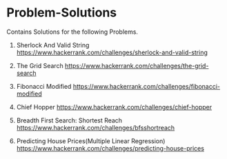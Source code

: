 # Problem-Solutions
Contains Solutions for the following Problems.                  

1. Sherlock And Valid String  https://www.hackerrank.com/challenges/sherlock-and-valid-string  

2. The Grid Search            https://www.hackerrank.com/challenges/the-grid-search                                   

3. Fibonacci Modified         https://www.hackerrank.com/challenges/fibonacci-modified                       

4. Chief Hopper               https://www.hackerrank.com/challenges/chief-hopper

5. Breadth First Search: Shortest Reach https://www.hackerrank.com/challenges/bfsshortreach

6. Predicting House Prices(Multiple Linear Regression) https://www.hackerrank.com/challenges/predicting-house-prices
